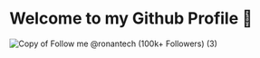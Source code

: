 # Welcome to my Github Profile 👋 
![Copy of Follow me @ronantech (100k+ Followers) (3)](https://github.com/user-attachments/assets/9bad1b4a-3356-4ff2-907e-9fdb139e8ae1)






